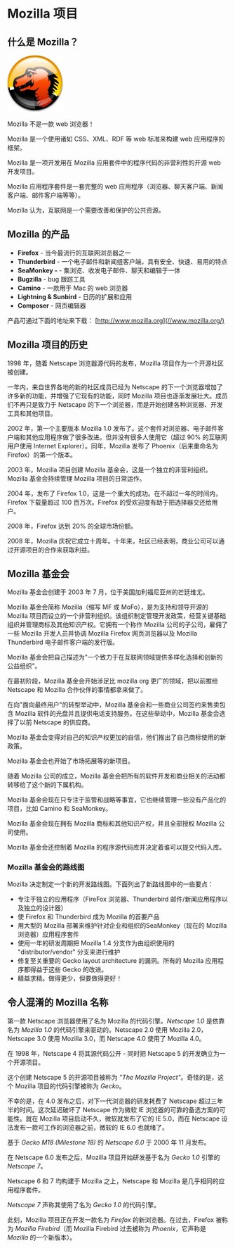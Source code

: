 # Mozilla 项目

## 什么是 Mozilla？

![Mozilla](../img/pic_mozilla_large.jpg)

Mozilla 不是一款 web 浏览器！

Mozilla 是一个使用诸如 CSS、XML、RDF 等 web 标准来构建 web 应用程序的框架。

Mozilla 是一项开发用在 Mozilla 应用套件中的程序代码的非营利性的开源 web 开发项目。

Mozilla 应用程序套件是一套完整的 web 应用程序（浏览器、聊天客户端、新闻客户端、邮件客户端等等）。

Mozilla 认为，互联网是一个需要改善和保护的公共资源。

## Mozilla 的产品

*   **Firefox** - 当今最流行的互联网浏览器之一
*   **Thunderbird** - 一个电子邮件和新闻组客户端，具有安全、快速、易用的特点
*   **SeaMonkey -** - 集浏览、收发电子邮件、聊天和编辑于一体
*   **Bugzilla** - bug 跟踪工具
*   **Camino** - 一款用于 Mac 的 web 浏览器
*   **Lightning & Sunbird** - 日历的扩展和应用
*   **Composer** - 网页编辑器

产品可通过下面的地址来下载： [http://www.mozilla.org](//www.mozilla.org/)

## Mozilla 项目的历史

1998 年，随着 Netscape 浏览器源代码的发布，Mozilla 项目作为一个开源社区被创建。

一年内，来自世界各地的新的社区成员已经为 Netscape 的下一个浏览器增加了许多新的功能，并增强了它现有的功能，同时 Mozilla 项目也逐渐发展壮大。成员们不再只是致力于 Netscape 的下一个浏览器，而是开始创建各种浏览器、开发工具和其他项目。

2002 年，第一个主要版本 Mozilla 1.0 发布了。这个套件对浏览器、电子邮件客户端和其他应用程序做了很多改进。但并没有很多人使用它（超过 90% 的互联网用户使用 Internet Explorer）。同年，Mozilla 发布了 Phoenix（后来重命名为 Firefox）的第一个版本。

2003 年，Mozilla 项目创建 Mozilla 基金会，这是一个独立的非营利组织。Mozilla 基金会持续管理 Mozilla 项目的日常运作。

2004 年，发布了 Firefox 1.0，这是一个重大的成功。在不超过一年的时间内，Firefox 下载量超过 100 百万次。Firefox 的受欢迎度有助于把选择器交还给用户。

2008 年，Firefox 达到 20% 的全球市场份额。

2008 年，Mozilla 庆祝它成立十周年。十年来，社区已经表明，商业公司可以通过开源项目的合作来获取利益。

## Mozilla 基金会

Mozilla 基金会创建于 2003 年 7 月，位于美国加利福尼亚州的芒廷维尤。

Mozilla 基金会简称 Mozilla（缩写 MF 或 MoFo），是为支持和领导开源的 Mozilla 项目而设立的一个非营利组织。该组织制定管理开发政策，经营关键基础组织并管理商标及其他知识产权。它拥有一个称作 Mozilla 公司的子公司，雇佣了一些 Mozilla 开发人员并协调 Mozilla Firefox 网页浏览器以及 Mozilla Thunderbird 电子邮件客户端的发行版。

Mozilla 基金会把自己描述为"一个致力于在互联网领域提供多样化选择和创新的公益组织"。

在最初阶段，Mozilla 基金会开始涉足比 mozilla org 更广的领域，把以前推给 Netscape 和 Mozilla 合作伙伴的事情都拿来做了。

在向"面向最终用户"的转型举动中，Mozilla 基金会和一些商业公司签约来售卖包含 Mozilla 软件的光盘并且提供电话支持服务。在这些举动中，Mozilla 基金会选择了以前 Netscape 的供应商。

Mozilla 基金会变得对自己的知识产权更加的自信，他们推出了自己商标使用的新政策。

Mozilla 基金会也开始了市场拓展等的新项目。

随着 Mozilla 公司的成立，Mozilla 基金会把所有的软件开发和商业相关的活动都转移给了这个新的下属机构。

Mozilla 基金会现在只专注于监管和战略等事宜，它也继续管理一些没有产品化的项目，比如 Camino 和 SeaMonkey。

Mozilla 基金会现在拥有 Mozilla 商标和其他知识产权，并且全部授权 Mozilla 公司使用。

Mozilla 基金会还控制着 Mozilla 的程序源代码库并决定着谁可以提交代码入库。

### Mozilla 基金会的路线图

Mozilla 决定制定一个新的开发路线图。下面列出了新路线图中的一些要点：

*   专注于独立的应用程序（FireFox 浏览器、Thunderbird 邮件/新闻应用程序以及独立的设计器）
*   使 Firefox 和 Thunderbird 成为 Mozilla 的首要产品
*   用大型的 Mozilla 部署来维护针对企业和组织的SeaMonkey（现在的 Mozilla 浏览器）应用程序套件
*   使用一年的研发周期把 Mozilla 1.4 分支作为由组织使用的 "distributor/vendor" 分支来进行维护
*   修复至关重要的 Gecko layout architecture 的漏洞。所有的 Mozilla 应用程序都得益于这些 Gecko 的改进。
*   精益求精。做得更少，但要做得更好！

## 令人混淆的 Mozilla 名称

第一款 Netscape 浏览器使用了名为 Mozilla 的代码引擎。_Netscape 1.0_ 是依靠名为 _Mozilla 1.0_ 的代码引擎来驱动的。Netscape 2.0 使用 Mozilla 2.0，Netscape 3.0 使用 Mozilla 3.0，而 Netscape 4.0 使用了 Mozilla 4.0。

在 1998 年，Netscape 4 将其源代码公开 - 同时把 Netscape 5 的开发确立为一个开源项目。

这个创建 Netscape 5 的开源项目被称为 _"The Mozilla Project"_。奇怪的是，这个 Mozilla 项目的代码引擎被称为 _Gecko_。

不幸的是，在 4.0 发布之后，对下一代浏览器的研发耗费了 Netscape 超过三年半的时间。这次延迟破坏了 Netscape 作为微软 IE 浏览器的可靠的备选方案的可能性。就在 Mozilla 项目启动不久，微软就发布了它的 IE 5.0，而在 Netscape 设法发布一款可工作的浏览器之前，微软的 IE 6.0 也就绪了。

基于 _Gecko M18 (Milestone 18)_ 的 _Netscape 6.0_ 于 2000 年 11 月发布。

在 Netscape 6.0 发布之后，Mozilla 项目开始研发基于名为 _Gecko 1.0_ 引擎的 _Netscape 7_。

Netscape 6 和 7 均构建于 Mozilla 之上，Netscape 和 Mozilla 是几乎相同的应用程序套件。

_Netscape 7_ 声称其使用了名为 _Gecko 1.0_ 的代码引擎。

此刻，Mozilla 项目正在开发一款名为 _Firefox_ 的新浏览器。在过去，Firefox 被称为 _Mozilla Firebird_（而 Mozilla Firebird 过去被称为 _Phoenix_，它声称是 _Mozilla_ 的一个新版本）。

